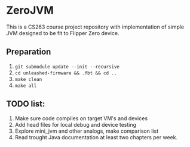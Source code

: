 # ZeroJVM
This is a CS263 course project repository with implementation of simple JVM designed to be fit to Flipper Zero device.

## Preparation
1. `git submodule update --init --recursive`
2. `cd unleashed-firmware && .fbt && cd ..`
3. `make clean`
4. `make all`

## TODO list:
1. Make sure code compiles on target VM's and devices
2. Add head files for local debug and device testing
3. Explore mini_jvm and other analogs, make comparison list
4. Read trought Java documentation at least two chapters per week.
